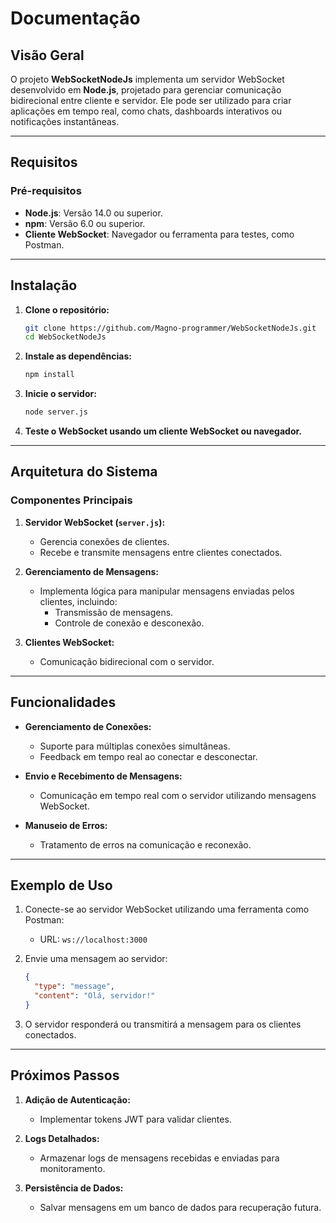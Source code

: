 # Documentação

## **Visão Geral**
O projeto **WebSocketNodeJs** implementa um servidor WebSocket desenvolvido em **Node.js**, projetado para gerenciar comunicação bidirecional entre cliente e servidor. Ele pode ser utilizado para criar aplicações em tempo real, como chats, dashboards interativos ou notificações instantâneas.

---

## **Requisitos**
### **Pré-requisitos**
- **Node.js**: Versão 14.0 ou superior.
- **npm**: Versão 6.0 ou superior.
- **Cliente WebSocket**: Navegador ou ferramenta para testes, como Postman.

---

## **Instalação**
1. **Clone o repositório:**
   ```bash
   git clone https://github.com/Magno-programmer/WebSocketNodeJs.git
   cd WebSocketNodeJs
   ```

2. **Instale as dependências:**
   ```bash
   npm install
   ```

3. **Inicie o servidor:**
   ```bash
   node server.js
   ```

4. **Teste o WebSocket usando um cliente WebSocket ou navegador.**

---

## **Arquitetura do Sistema**
### **Componentes Principais**
1. **Servidor WebSocket (`server.js`):**
   - Gerencia conexões de clientes.
   - Recebe e transmite mensagens entre clientes conectados.

2. **Gerenciamento de Mensagens:**
   - Implementa lógica para manipular mensagens enviadas pelos clientes, incluindo:
     - Transmissão de mensagens.
     - Controle de conexão e desconexão.

3. **Clientes WebSocket:**
   - Comunicação bidirecional com o servidor.

---

## **Funcionalidades**
- **Gerenciamento de Conexões:**
  - Suporte para múltiplas conexões simultâneas.
  - Feedback em tempo real ao conectar e desconectar.

- **Envio e Recebimento de Mensagens:**
  - Comunicação em tempo real com o servidor utilizando mensagens WebSocket.

- **Manuseio de Erros:**
  - Tratamento de erros na comunicação e reconexão.

---

## **Exemplo de Uso**
1. Conecte-se ao servidor WebSocket utilizando uma ferramenta como Postman:
   - URL: `ws://localhost:3000`
   
2. Envie uma mensagem ao servidor:
   ```json
   {
     "type": "message",
     "content": "Olá, servidor!"
   }
   ```

3. O servidor responderá ou transmitirá a mensagem para os clientes conectados.

---

## **Próximos Passos**
1. **Adição de Autenticação:**
   - Implementar tokens JWT para validar clientes.

2. **Logs Detalhados:**
   - Armazenar logs de mensagens recebidas e enviadas para monitoramento.

3. **Persistência de Dados:**
   - Salvar mensagens em um banco de dados para recuperação futura.



